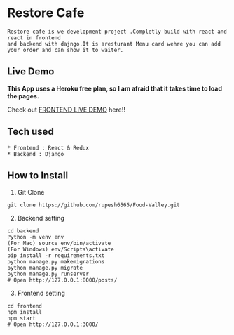 # Restore Cafe

```
Restore cafe is we development project .Completly build with react and react in frontend 
and backend with dajngo.It is aresturant Menu card wehre you can add your order and can show it to waiter.
```

## Live Demo

**This App uses a Heroku free plan, so I am afraid that it takes time to load the pages.**

Check out [FRONTEND LIVE DEMO](https://restore-cafe-jae-frontend.herokuapp.com//) here!!


## Tech used

```
* Frontend : React & Redux
* Backend : Django
```

## How to Install

1. Git Clone

```
git clone https://github.com/rupesh6565/Food-Valley.git
```

2. Backend setting

```
cd backend
Python -m venv env
(For Mac) source env/bin/activate
(For Windows) env/Scripts\activate
pip install -r requirements.txt
python manage.py makemigrations
python manage.py migrate
python manage.py runserver
# Open http://127.0.0.1:8000/posts/
```


3. Frontend setting


```
cd frontend
npm install
npm start
# Open http://127.0.0.1:3000/
```
